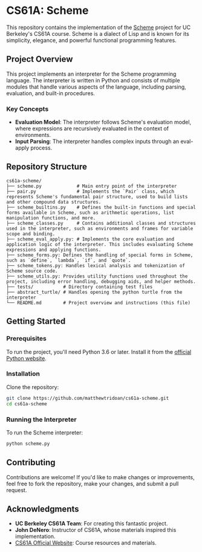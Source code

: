 # CS61A: Scheme

This repository contains the implementation of the [Scheme](https://cs61a.org/proj/scheme/) project for UC Berkeley's CS61A course. Scheme is a dialect of Lisp and is known for its simplicity, elegance, and powerful functional programming features.

## Project Overview

This project implements an interpreter for the Scheme programming language. The interpreter is written in Python and consists of multiple modules that handle various aspects of the language, including parsing, evaluation, and built-in procedures.

### Key Concepts

- **Evaluation Model**: The interpreter follows Scheme's evaluation model, where expressions are recursively evaluated in the context of environments.
- **Input Parsing**: The interpreter handles complex inputs through an eval-apply process.

## Repository Structure

```
cs61a-scheme/
├── scheme.py             # Main entry point of the interpreter
├── pair.py               # Implements the `Pair` class, which represents Scheme's fundamental pair structure, used to build lists and other compound data structures.
├── scheme_builtins.py    # Defines the built-in functions and special forms available in Scheme, such as arithmetic operations, list manipulation functions, and more.
├── scheme_classes.py     # Contains additional classes and structures used in the interpreter, such as environments and frames for variable scope and binding.
├── scheme_eval_apply.py: # Implements the core evaluation and application logic of the interpreter. This includes evaluating Scheme expressions and applying functions.
├── scheme_forms.py: Defines the handling of special forms in Scheme, such as `define`, `lambda`, `if`, and `quote`.
├── scheme_tokens.py: Handles lexical analysis and tokenization of Scheme source code.
├── scheme_utils.py: Provides utility functions used throughout the project, including error handling, debugging aids, and helper methods.
├── tests/           # Directory containing test files
├── abstract_turtle/ # Handles opening the python turtle from the interpreter
└── README.md        # Project overview and instructions (this file)
```

## Getting Started

### Prerequisites

To run the project, you'll need Python 3.6 or later. Install it from the [official Python website](https://www.python.org/downloads/).

### Installation

Clone the repository:

```bash
git clone https://github.com/matthewtridoan/cs61a-scheme.git
cd cs61a-scheme
```

### Running the Interpreter

To run the Scheme interpreter:

```bash
python scheme.py
```

## Contributing

Contributions are welcome! If you'd like to make changes or improvements, feel free to fork the repository, make your changes, and submit a pull request.

## Acknowledgments

- **UC Berkeley CS61A Team**: For creating this fantastic project.
- **John DeNero**: Instructor of CS61A, whose materials inspired this implementation.
- [CS61A Official Website](https://cs61a.org/): Course resources and materials.
